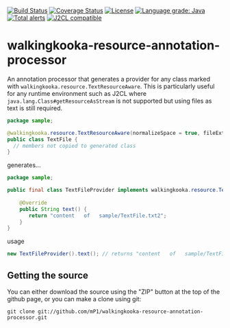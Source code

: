 [![Build Status](https://travis-ci.com/mP1/walkingkooka-resource-annotation-processor.svg?branch=master)](https://travis-ci.com/mP1/walkingkooka-resource-annotation-processor.svg?branch=master)
[![Coverage Status](https://coveralls.io/repos/github/mP1/walkingkooka-resource-annotation-processor/badge.svg?branch=master)](https://coveralls.io/github/mP1/walkingkooka-resource-annotation-processor?branch=master)
[![License](https://img.shields.io/badge/License-Apache%202.0-blue.svg)](https://opensource.org/licenses/Apache-2.0)
[![Language grade: Java](https://img.shields.io/lgtm/grade/java/g/mP1/walkingkooka-resource-annotation-processor.svg?logo=lgtm&logoWidth=18)](https://lgtm.com/projects/g/mP1/walkingkooka-resource-annotation-processor/context:java)
[![Total alerts](https://img.shields.io/lgtm/alerts/g/mP1/walkingkooka-resource-annotation-processor.svg?logo=lgtm&logoWidth=18)](https://lgtm.com/projects/g/mP1/walkingkooka-resource-annotation-processor/alerts/)
[![J2CL compatible](https://img.shields.io/badge/J2CL-compatible-brightgreen.svg)](https://github.com/mP1/j2cl-central)



# walkingkooka-resource-annotation-processor

An annotation processor that generates a provider for any class marked with `walkingkooka.resource.TextResourceAware`. This is particularly useful for any runtime environment such as
J2CL where `java.lang.Class#getResourceAsStream` is not supported but using files as text is still required.

```java
package sample;

@walkingkooka.resource.TextResourceAware(normalizeSpace = true, fileExtension = ".txt2")
public class TextFile {
  // members not copied to generated class
}
```

generates...

```java
package sample;

public final class TextFileProvider implements walkingkooka.resource.TextResource {
    
    @Override
    public String text() {
       return "content   of   sample/TextFile.txt2";
    }
}
```

usage

```java
new TextFileProvider().text(); // returns "content   of   sample/TextFile.txt2"
```


## Getting the source

You can either download the source using the "ZIP" button at the top
of the github page, or you can make a clone using git:

```
git clone git://github.com/mP1/walkingkooka-resource-annotation-processor.git
```


